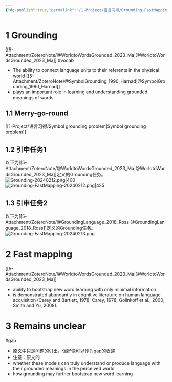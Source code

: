 ```yaml
---
{"dg-publish":true,"permalink":"/1-Project/语言习得/Grounding-FastMapping/"}
---
```


# 1 Grounding
[[5-Attachment/ZoteroNote/@WorldtoWordsGrounded_2023_Ma\|@WorldtoWordsGrounded_2023_Ma]]
#vocab 
- The ability to connect language units to their referents in the physical world [[5-Attachment/ZoteroNote/@SymbolGrounding_1990_Harnad\|@SymbolGrounding_1990_Harnad]]
- plays an important role in learning and understanding grounded meanings of words
## 1.1 Merry-go-round
[[1-Project/语言习得/Symbol grounding problem\|Symbol grounding problem]]
## 1.2 引申任务1
以下为[[5-Attachment/ZoteroNote/@WorldtoWordsGrounded_2023_Ma\|@WorldtoWordsGrounded_2023_Ma]]定义的Grounding任务。
![Grounding-20240212.png|400](/img/user/5-Attachment/Image/Grounding-20240212.png)
![Grounding-FastMapping-20240212.png|425](/img/user/5-Attachment/Image/Grounding-FastMapping-20240212.png)
## 1.3 引申任务2
以下为[[5-Attachment/ZoteroNote/@GroundingLanguage_2018_Ross\|@GroundingLanguage_2018_Ross]]定义的Grounding任务。
![Grounding-FastMapping-20240213.png](/img/user/5-Attachment/Image/Grounding-FastMapping-20240213.png)
# 2 Fast mapping
[[5-Attachment/ZoteroNote/@WorldtoWordsGrounded_2023_Ma\|@WorldtoWordsGrounded_2023_Ma]]
- ability to bootstrap new word learning with only minimal information
- is demonstrated abundantly in cognitive literature on human language acquisition (Carey and Bartlett, 1978; Carey, 1978; Golinkoff et al., 2000; Smith and Yu, 2008).
# 3 Remains unclear
#gap 
- 原文中只是问题的引出，但好像可以作为gap的表述
- 注意：原文的
- whether these models can truly understand or produce language with their grounded meanings in the perceived world
- how grounding may further bootstrap new word learning